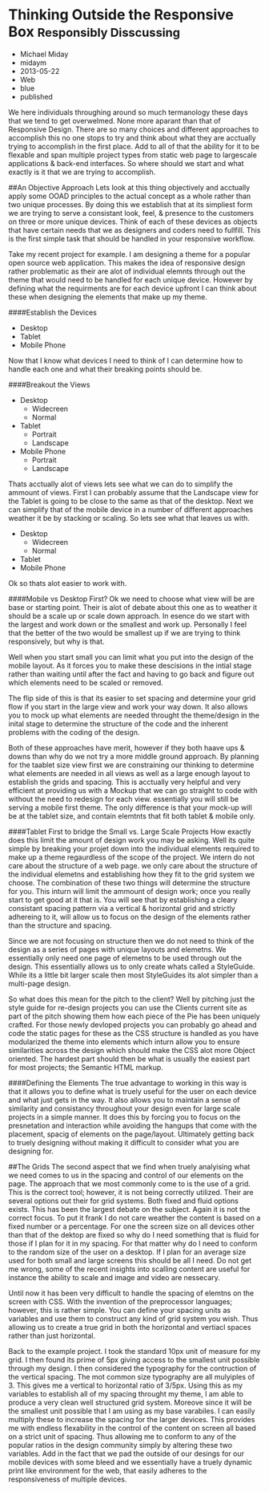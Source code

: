 # Thinking Outside the Responsive Box <small>Responsibly Disscussing</small>
- Michael Miday
- midaym
- 2013-05-22
- Web
- blue
- published

We here individuals throughing around so much termanology these days that we tend to get overwelmed. None more aparant than that of Responsive Design. There are so many choices and different approaches to accomplish this no one stops to try and think about what they are acctually trying to accomplish in the first place. Add to all of that the ability for it to be flexable and span multiple project types from static web page to largescale applications & back-end interfaces. So where should we start and what exactly is it that we are trying to accomplish.

##An Objective Approach
Lets look at this thing objectively and acctually apply some OOAD principles to the actual concept as a whole rather than two unique processes. By doing this we establish that at its simpliest form we are trying to serve a consistant look, feel, & presence to the customers on three or more unique devices. Think of each of these devices as objects that have certain needs that we as designers and coders need to fullfill. This is the first simple task that should be handled in your responsive workflow.

Take my recent project for example. I am designing a theme for a popular open source web application. This makes the idea of responsive design rather problematic as their are alot of individual elemnts through out the theme that would need to be handled for each unique device. However by defining what the requirments are for each device upfront I can think about these when designing the elements that make up my theme.

####Establish the Devices
-	Desktop
-	Tablet
-	Mobile Phone

Now that I know what devices I need to think of I can determine how to handle each one and what their breaking points should be. 

####Breakout the Views
-	Desktop
	*	Widecreen
	*	Normal
-	Tablet
	*	Portrait
	*	Landscape
-	Mobile Phone
	*	Portrait
	*	Landscape

Thats acctually alot of views lets see what we can do to simplify the ammount of views. First I can probably assume that the Landscape view for the Tablet is going to be close to the same as that of the desktop. Next we can simplify that of the mobile device in a number of different approaches weather it be by stacking or scaling. So lets see what that leaves us with.

-	Desktop
	*	Widecreen
	*	Normal
-	Tablet
-	Mobile Phone

Ok so thats alot easier to work with. 

####Mobile vs Desktop First?
Ok we need to choose what view will be are base or starting point. Their is alot of debate about this one as to weather it should be a scale up or scale down approach. In esence do we start with the largest and work down or the smallest and work up. Personally I feel that the better of the two would be smallest up if we are trying to think responsively, but why is that. 

Well when you start small you can limit what you put into the design of the mobile layout. As it forces you to make these descisions in the intial stage rather than waiting until after the fact and having to go back and figure out which elements need to be scaled or removed. 

The flip side of this is that its easier to set spacing and determine your grid flow if you start in the large view and work your way down. It also allows you to mock up what elements are needed throught the theme/design in the inital stage to determine the structure of the code and the inherent problems with the coding of the design.

Both of these approaches have merit, however if they both haave ups & downs than why do we not try a more middle ground approach. By planning for the taablet size view first we are constraining our thinking to determine what elements are needed in all views as well as a large enough layout to establish the grids and spacing. This is acctually very helpful and very efficient at providing us with a Mockup that we can go straight to code with without the need to redesign for each view. essentially you will still be serving a mobile first theme. The only difference is that your mock-up will be at the tablet size, and contain elemtnts that fit both tablet & mobile only.

####Tablet First to bridge the Small vs. Large Scale Projects
How exactly does this limit the amount of design work you may be asking. Well its quite simple by breaking your projet down into the individual elements required to make up a theme regaurdless of the scope of the project. We intern do not care about the structure of a web page. we only care about the structure of the individual elemetns and establishing how they fit to the grid system we choose. The combination of these two things will determine the structure for you. This inturn will limit the ammount of design work; once you really start to get good at it that is. You will see that by establishing a cleary consistant spacing pattern via a vertical & horizontal grid and strictly adhereing to it, will allow us to focus on the design of the elements rather than the structure and spacing. 

Since we are not focusing on structure then we do not need to think of the design as a series of pages with unique layouts and elemetns. We essentially only need one page of elemetns to be used through out the design. This essentially allows us to only create whats called a StyleGuide. While its a little bit larger scale then most StyleGuides its alot simpler than a multi-page design.

So what does this mean for the pitch to the client? Well by pitching just the style guide for re-design projects you can use the Clients current site as part of the pitch showing them how each piece of the Pie has been uniquely crafted. For those newly devloped projects you can probably go ahead and code the static pages for these as the CSS structure is handled as you have modularized the theme into elements which inturn allow you to ensure similarities across the design which should make the CSS alot more Object oriented. The hardest part should then be what is usually the easiest part for most projects; the Semantic HTML markup.

####Defining the Elements
The true advantage to working in this way is that it allows you to define what is truely useful for the user on each device and what just gets in the way. It also allows you to maintain a sense of similarity and consistancy throughout your design even for large scale projects in a simple manner. It does this by forcing you to focus on the presnetation and interaction while avoiding the hangups that come with the placement, spacig of elements on the page/layout. Ultimately getting back to truely designing without making it difficult to consider what you are designing for.

##The Grids
The second aspect that we find when truely analyising what we need comes to us in the spacing and control of our elements on the page. The approach that we most commonly come to is the use of a grid. This is the correct tool; however, it is not being correctly utilized. Their are several options out their for grid systems. Both fixed and fluid options exists. This has been the largest debate on the subject. Again it is not the correct focus. To put it frank I do not care weather the content is based on a fixed number or a percentage. For one the screen size on all devices other than that of the dektop are fixed so why do I need something that is fluid for those if I plan for it in my spacing. For that matter why do I need to conform to the random size of the user on a desktop. If I plan for an average size used for both small and large screens this should be all I need. Do not get me wrong, some of the recent insights into scalling content are useful for instance the ability to scale and image and video are nessecary.

Until now it has been very difficult to handle the spacing of elemtns on the screen with CSS. With the invention of the preprocessor languages; however, this is rather simple. You can define your spacing units as variables and use them to construct any kind of grid system you wish. Thus allowing us to create a true grid in both the horizontal and vertiacl spaces rather than just horizontal.

Back to the example project. I took the standard 10px unit of measure for my grid. I then found its prime of 5px giving access to the smallest unit possible through my design. I then considered the typography for the contruction of the vertical spacing. The mot common size typography are all mulyiples of 3. This gives me a vertical to horizontal ratio of 3/5px. Using this as my variables to establish all of my spacing throught my theme, I am able to produce a very clean well structured grid system. Moreove since it will be the smallest unit possible that I am using as my base varabiles. I can easily multiply these to increase the spacing for the larger devices. This provides me with endless flexability in the control of the content on screen all based on a strict unit of spacing. Thus allowing me to conform to any of the popular ratios in the design community simply by altering these two variables. Add in the fact that we pad the outside of our desings for our mobile devices with some bleed and we essentially have a truely dynamic print like environment for the web, that easily adheres to the responsiveness of multiple devices.


